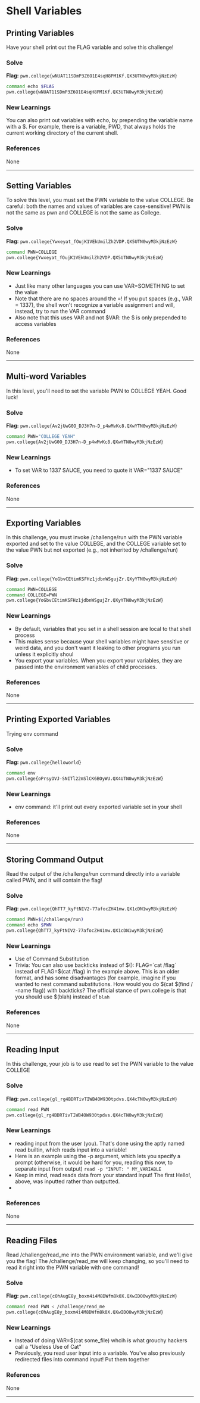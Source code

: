 # Shell Variables

## Printing Variables
Have your shell print out the FLAG variable and solve this challenge!

### Solve
**Flag:** `pwn.college{wNUAT11SDmP3Z6O1E4sqH8PM1Kf.QX3UTN0wyM3kjNzEzW}`


```bash
command echo $FLAG
pwn.college{wNUAT11SDmP3Z6O1E4sqH8PM1Kf.QX3UTN0wyM3kjNzEzW}
```

### New Learnings
You can also print out variables with echo, by prepending the variable name with a $. For example, there is a variable, PWD, that always holds the current working directory of the current shell.

### References 
None

---

## Setting Variables
To solve this level, you must set the PWN variable to the value COLLEGE. Be careful: both the names and values of variables are case-sensitive! PWN is not the same as pwn and COLLEGE is not the same as College.

### Solve
**Flag:** `pwn.college{Ywxeyat_fOujK1VEkUmilZh2VDP.QX5UTN0wyM3kjNzEzW}`


```bash
command PWN=COLLEGE
pwn.college{Ywxeyat_fOujK1VEkUmilZh2VDP.QX5UTN0wyM3kjNzEzW}
```

### New Learnings
- Just like many other languages you can use VAR=SOMETHING to set the value
- Note that there are no spaces around the =! If you put spaces (e.g., VAR = 1337), the shell won't recognize a variable assignment and will, instead, try to run the VAR command
- Also note that this uses VAR and not $VAR: the $ is only prepended to access variables

### References 
None

---

## Multi-word Variables
In this level, you'll need to set the variable PWN to COLLEGE YEAH. Good luck!

### Solve
**Flag:** `pwn.college{Av2jUwG0O_DJ3H7n-D_p4wMvKc8.QXwYTN0wyM3kjNzEzW}`


```bash
command PWN="COLLEGE YEAH"
pwn.college{Av2jUwG0O_DJ3H7n-D_p4wMvKc8.QXwYTN0wyM3kjNzEzW}
```

### New Learnings
- To set VAR to 1337 SAUCE, you need to quote it VAR="1337 SAUCE"

### References 
None

---

## Exporting Variables
In this challenge, you must invoke /challenge/run with the PWN variable exported and set to the value COLLEGE, and the COLLEGE variable set to the value PWN but not exported (e.g., not inherited by /challenge/run)

### Solve
**Flag:** `pwn.college{YoGbvCEtimKSFHz1jdbnWSgujZr.QXyYTN0wyM3kjNzEzW}`


```bash
command PWN=COLLEGE
command COLLEGE=PWN
pwn.college{YoGbvCEtimKSFHz1jdbnWSgujZr.QXyYTN0wyM3kjNzEzW}
```

### New Learnings
- By default, variables that you set in a shell session are local to that shell process
- This makes sense because your shell variables might have sensitive or weird data, and you don't want it leaking to other programs you run unless it explicitly shoul
- You export your variables. When you export your variables, they are passed into the environment variables of child processes.

### References 
None

---

## Printing Exported Variables
Trying env command

### Solve
**Flag:** `pwn.college{helloworld}`


```bash
command env
pwn.college{oPrsyOVJ-SNITl22mSlCK6BOyWU.QX4UTN0wyM3kjNzEzW}
```

### New Learnings
-  env command: it'll print out every exported variable set in your shell

### References 
None

---

## Storing Command Output
Read the output of the /challenge/run command directly into a variable called PWN, and it will contain the flag!

### Solve
**Flag:** `pwn.college{QhTT7_kyFtNIV2-77afocZH41mw.QX1cDN1wyM3kjNzEzW}`


```bash
command PWN=$(/challenge/run)
command echo $PWN
pwn.college{QhTT7_kyFtNIV2-77afocZH41mw.QX1cDN1wyM3kjNzEzW}
```

### New Learnings
- Use of Command Substitution
- Trivia: You can also use backticks instead of $(): FLAG=`cat /flag` instead of FLAG=$(cat /flag) in the example above. This is an older format, and has some disadvantages (for example, imagine if you wanted to nest command substitutions. How would you do $(cat $(find / -name flag)) with backticks? The official stance of pwn.college is that you should use $(blah) instead of `blah`

### References 
None

---

## Reading Input
In this challenge, your job is to use read to set the PWN variable to the value COLLEGE

### Solve
**Flag:** `pwn.college{gl_rg4BDRTivTIWB4OW930tpdvs.QX4cTN0wyM3kjNzEzW}`


```bash
command read PWN
pwn.college{gl_rg4BDRTivTIWB4OW930tpdvs.QX4cTN0wyM3kjNzEzW}
```

### New Learnings
- reading input from the user (you). That's done using the aptly named read builtin, which reads input into a variable!
- Here is an example using the -p argument, which lets you specify a prompt (otherwise, it would be hard for you, reading this now, to separate input from output)
`read -p "INPUT: " MY_VARIABLE`
- Keep in mind, read reads data from your standard input! The first Hello!, above, was inputted rather than outputted.
-

### References 
None

---

## Reading Files
Read /challenge/read_me into the PWN environment variable, and we'll give you the flag! The /challenge/read_me will keep changing, so you'll need to read it right into the PWN variable with one command!

### Solve
**Flag:** `pwn.college{cOhAugE8y_boxm4i4M8DWfm8k0X.QXwIDO0wyM3kjNzEzW}`


```bash
command read PWN < /challenge/read_me
pwn.college{cOhAugE8y_boxm4i4M8DWfm8k0X.QXwIDO0wyM3kjNzEzW}
```

### New Learnings
- Instead of doing VAR=$(cat some_file) whcih is what grouchy hackers call a "Useless Use of Cat"
- Previously, you read user input into a variable. You've also previously redirected files into command input! Put them together

### References 
None

---
